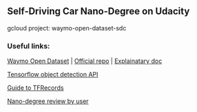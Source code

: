 ## Self-Driving Car Nano-Degree on Udacity

gcloud project: waymo-open-dataset-sdc

### Useful links:
[Waymo Open Dataset](https://waymo.com/open/data/perception/#) | 
[Official repo](https://github.com/waymo-research/waymo-open-dataset) | 
[Explainatary doc](https://github.com/Jossome/Waymo-open-dataset-document)

[Tensorflow object detection API](https://tensorflow-object-detection-api-tutorial.readthedocs.io/en/latest/training.html#create-tensorflow-records)

[Guide to TFRecords](https://towardsdatascience.com/a-practical-guide-to-tfrecords-584536bc786c)

[Nano-degree review by user](https://medium.com/think-autonomous/self-driving-car-engineer-nanodegree-2020-review-e61aeddf828d)

